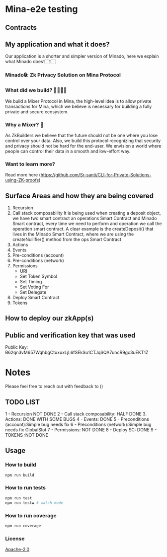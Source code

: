 # Mina-e2e testing

## Contracts
## My application and what it does? 
Our application is a shorter and simpler version of Minado, here we explain what Minado does👇🏻👇🏻

### Minado🔒: Zk Privacy Solution on Mina Protocol

### What did we build? 👷🏻‍♀️🚀

We build a Mixer Protocol in Mina, the high-level idea is to allow private transactions for Mina, which we believe is necessary for building a fully private and secure ecosystem.

### Why a Mixer? 🤔

As ZkBuilders we believe that the future should not be one where you lose control over your data. Also, we build this protocol recognizing that security and privacy should not be hard for the end-user.
We envision a world where people can control their data in a smooth and low-effort way.
### Want to learn more? 
Read more here (https://github.com/Sr-santi/CLI-for-Private-Solutions-using-ZK-proofs)




## Surface Areas and how they are being covered

1. Recursion
2. Call stack composability
    It is being used when creating a deposit object, we have two smart contract an operations Smart Contract
    and Minado Smart contract, every time we need to perform and operation we call the operation smart contract. A clear example is the createDeposit() that lives in the Minado Smart Contract, where we are using the createNullifier() method from the ops Smart Contract
3. Actions
4. Events
5. Pre-conditions (account)
6. Pre-conditions (network)
7. Permissions
   - URI
   - Set Token Symbol
   - Set Timing
   - Set Voting For
   - Set Delegate
8. Deploy Smart Contract
9. Tokens

## How to deploy our zkApp(s)

## Public and verification key that was used 
Public Key: B62qn3vM657WqhbgCtuxuxLjL6fSEkSu1CTJqSQA7uhcR9gc3uEKT1Z
# Notes

Please feel free to reach out with feedback to ()

## TODO LIST
1 - Recursion NOT DONE
2 - Call stack composability:  HALF DONE
3. Actions: DONE WITH SOME BUGS 
4 - Events: DONE 
5 - Preconditions (account):Simple bug needs fix
6 - Preconditions (network):Simple bug needs fix
GlobalSlot
7 - Permissions: NOT DONE 
8 - Deploy SC: DONE
9 - TOKENS :NOT DONE


## Usage

### How to build

```sh
npm run build
```

### How to run tests

```sh
npm run test
npm run testw # watch mode
```

### How to run coverage

```sh
npm run coverage
```

### License

[Apache-2.0](LICENSE)
